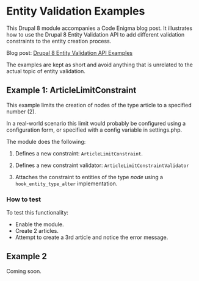 # Entity Validation Examples

This Drupal 8 module accompanies a Code Enigma blog post.
It illustrates how to use the Drupal 8 Entity Validation API to add different validation 
constraints to the entity creation process.

Blog post: [Drupal 8 Entity Validation API Examples](https://medium.com/)

The examples are kept as short and avoid anything that is unrelated to the 
actual topic of entity validation.

## Example 1: ArticleLimitConstraint
This example limits the creation of nodes of the type article to a 
specified number (2).

In a real-world scenario this limit would probably be configured using 
a configuration form, or specified with a config variable in settings.php.

The module does the following:

1. Defines a new constraint: ```ArticleLimitConstraint```.

2. Defines a new constraint validator: ```ArticleLimitConstraintValidator```

3. Attaches the constraint to entities of the type _node_ using a 
```hook_entity_type_alter``` implementation.

### How to test
To test this functionality:
* Enable the module.
* Create 2 articles.
* Attempt to create a 3rd article and notice the error message.

## Example 2
Coming soon.